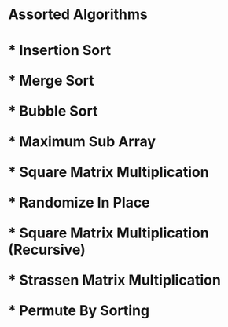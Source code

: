 <h1>Assorted Algorithms<h1>
<p>* Insertion Sort<p>
<p>* Merge Sort<p>
<p>* Bubble Sort<p>	
<p>* Maximum Sub Array<p>
<p>* Square Matrix Multiplication<p>
<p>* Randomize In Place<p>
<p>* Square Matrix Multiplication (Recursive)<p>
<p>* Strassen Matrix Multiplication<p>
<p>* Permute By Sorting<p>

